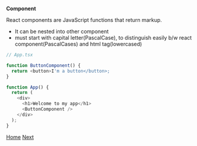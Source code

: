 **Component**

React components are JavaScript functions that return markup.

- It can be nested into other component
- must start with capital letter(PascalCase), to distinguish easily b/w react component(PascalCases) and html tag(lowercased)

```javascript
// App.tsx

function ButtonComponent() {
  return <button>I'm a button</button>;
}

function App() {
  return (
    <div>
      <h1>Welcome to my app</h1>
      <ButtonComponent />
    </div>
  );
}
```

[Home](../../readme.md)
[Next](../2_jsx/readme.md)
